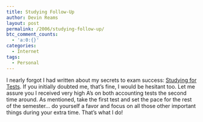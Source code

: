 ```yaml
---
title: Studying Follow-Up
author: Devin Reams
layout: post
permalink: /2006/studying-follow-up/
btc_comment_counts:
  - 'a:0:{}'
categories:
  - Internet
tags:
  - Personal
---
```

I nearly forgot I had written about my secrets to exam success: [Studying for Tests][1]. If you initially doubted me, that&#8217;s fine, I would be hesitant too. Let me assure you I received very high A&#8217;s on both accounting tests the second time around. As mentioned, take the first test and set the pace for the rest of the semester&#8230; do yourself a favor and focus on all those other important things during your extra time. That&#8217;s what I do!

 [1]: https://devin.reams.me/2006/studying-for-tests/
